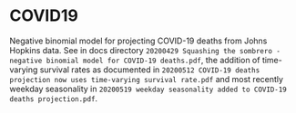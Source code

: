 # COVID19
Negative binomial model for projecting COVID-19 deaths from Johns Hopkins data.
See in docs directory `20200429 Squashing the sombrero - negative binomial model for COVID-19 deaths.pdf`, the addition of time-varying survival rates as documented in `20200512 COVID-19 deaths projection now uses time-varying survival rate.pdf` and most recently weekday seasonality in `20200519 weekday seasonality added to COVID-19 deaths projection.pdf`.
